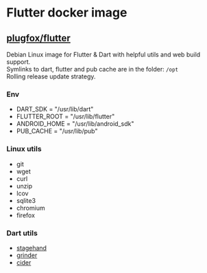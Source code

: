 # Flutter docker image  
  
## [plugfox/flutter](https://hub.docker.com/r/plugfox/flutter)  
  
Debian Linux image for Flutter & Dart with helpful utils and web build support.  
Symlinks to dart, flutter and pub cache are in the folder: `/opt`  
Rolling release update strategy.  
  
### Env  
 + DART_SDK     = "/usr/lib/dart"  
 + FLUTTER_ROOT = "/usr/lib/flutter"  
 + ANDROID_HOME = "/usr/lib/android_sdk"  
 + PUB_CACHE    = "/usr/lib/pub"  
  
### Linux utils 
 + git  
 + wget  
 + curl  
 + unzip  
 + lcov  
 + sqlite3  
 + chromium  
 + firefox  
  
### Dart utils  
 + [stagehand](https://pub.dev/packages/stagehand)  
 + [grinder](https://pub.dev/packages/grinder)  
 + [cider](https://pub.dev/packages/cider)  
  